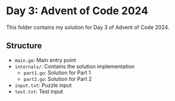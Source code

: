 # Day 3: Advent of Code 2024

This folder contains my solution for Day 3 of Advent of Code 2024.

## Structure
- `main.go`: Main entry point
- `internals/`: Contains the solution implementation
  - `part1.go`: Solution for Part 1
  - `part2.go`: Solution for Part 2
- `input.txt`: Puzzle input
- `test.txt`: Test input
